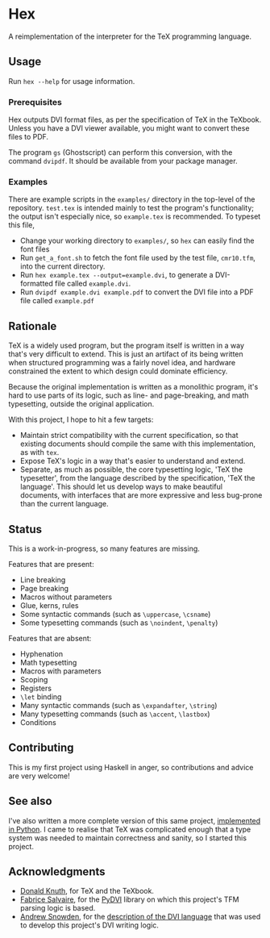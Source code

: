 # Hex

A reimplementation of the interpreter for the TeX programming language.

## Usage

Run `hex --help` for usage information.

### Prerequisites

Hex outputs DVI format files, as per the specification of TeX in the TeXbook. Unless you have a DVI viewer available, you might want to convert these files to PDF.

The program `gs` (Ghostscript) can perform this conversion, with the command `dvipdf`. It should be available from your package manager.

### Examples

There are example scripts in the `examples/` directory in the top-level of the repository. `test.tex` is intended mainly to test the program's functionality; the output isn't especially nice, so `example.tex` is recommended. To typeset this file,

- Change your working directory to `examples/`, so `hex` can easily find the font files
- Run `get_a_font.sh` to fetch the font file used by the test file, `cmr10.tfm`, into the current directory.
- Run `hex example.tex --output=example.dvi`, to generate a DVI-formatted file called `example.dvi`.
- Run `dvipdf example.dvi example.pdf` to convert the DVI file into a PDF file called `example.pdf`

## Rationale

TeX is a widely used program, but the program itself is written in a way that's very difficult to extend. This is just an artifact of its being written when structured programming was a fairly novel idea, and hardware constrained the extent to which design could dominate efficiency.

Because the original implementation is written as a monolithic program, it's hard to use parts of its logic, such as line- and page-breaking, and math typesetting, outside the original application.

With this project, I hope to hit a few targets:

- Maintain strict compatibility with the current specification, so that existing documents should compile the same with this implementation, as with `tex`.
- Expose TeX's logic in a way that's easier to understand and extend.
- Separate, as much as possible, the core typesetting logic, 'TeX the typesetter', from the language described by the specification, 'TeX the language'. This should let us develop ways to make beautiful documents, with interfaces that are more expressive and less bug-prone than the current language.

## Status

This is a work-in-progress, so many features are missing.

Features that are present:

- Line breaking
- Page breaking
- Macros without parameters
- Glue, kerns, rules
- Some syntactic commands (such as `\uppercase`, `\csname`)
- Some typesetting commands (such as `\noindent`, `\penalty`)

Features that are absent:

- Hyphenation
- Math typesetting
- Macros with parameters
- Scoping
- Registers
- `\let` binding
- Many syntactic commands (such as `\expandafter`, `\string`)
- Many typesetting commands (such as `\accent`, `\lastbox`)
- Conditions

## Contributing

This is my first project using Haskell in anger, so contributions and advice are very welcome!

## See also

I've also written a more complete version of this same project, [implemented in Python](https://github.com/eddiejessup/nex). I came to realise that TeX was complicated enough that a type system was needed to maintain correctness and sanity, so I started this project.

## Acknowledgments

- [Donald Knuth](https://www-cs-faculty.stanford.edu/~knuth/vita.html), for TeX and the TeXbook.
- [Fabrice Salvaire](https://www.fabrice-salvaire.fr/en/), for the [PyDVI](https://github.com/FabriceSalvaire/PyDVI) library on which this project's TFM parsing logic is based.
- [Andrew Snowden](http://www-personal.umich.edu/~asnowden/), for the [description of the DVI language](https://web.archive.org/web/20070403030353/http://www.math.umd.edu/~asnowden/comp-cont/dvi.html) that was used to develop this project's DVI writing logic.

